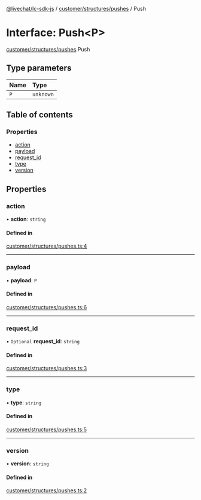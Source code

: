 [@livechat/lc-sdk-js](../README.md) / [customer/structures/pushes](../modules/customer_structures_pushes.md) / Push

# Interface: Push<P\>

[customer/structures/pushes](../modules/customer_structures_pushes.md).Push

## Type parameters

| Name | Type |
| :------ | :------ |
| `P` | `unknown` |

## Table of contents

### Properties

- [action](customer_structures_pushes.Push.md#action)
- [payload](customer_structures_pushes.Push.md#payload)
- [request\_id](customer_structures_pushes.Push.md#request_id)
- [type](customer_structures_pushes.Push.md#type)
- [version](customer_structures_pushes.Push.md#version)

## Properties

### action

• **action**: `string`

#### Defined in

[customer/structures/pushes.ts:4](https://github.com/livechat/lc-sdk-js/blob/1fa827f/src/customer/structures/pushes.ts#L4)

___

### payload

• **payload**: `P`

#### Defined in

[customer/structures/pushes.ts:6](https://github.com/livechat/lc-sdk-js/blob/1fa827f/src/customer/structures/pushes.ts#L6)

___

### request\_id

• `Optional` **request\_id**: `string`

#### Defined in

[customer/structures/pushes.ts:3](https://github.com/livechat/lc-sdk-js/blob/1fa827f/src/customer/structures/pushes.ts#L3)

___

### type

• **type**: `string`

#### Defined in

[customer/structures/pushes.ts:5](https://github.com/livechat/lc-sdk-js/blob/1fa827f/src/customer/structures/pushes.ts#L5)

___

### version

• **version**: `string`

#### Defined in

[customer/structures/pushes.ts:2](https://github.com/livechat/lc-sdk-js/blob/1fa827f/src/customer/structures/pushes.ts#L2)
